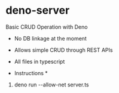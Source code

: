 # deno-server
Basic CRUD Operation with Deno

* No DB linkage at the moment 
* Allows simple CRUD through REST APIs 
* All files in typescript 

* Instructions *

1. deno run --allow-net server.ts

